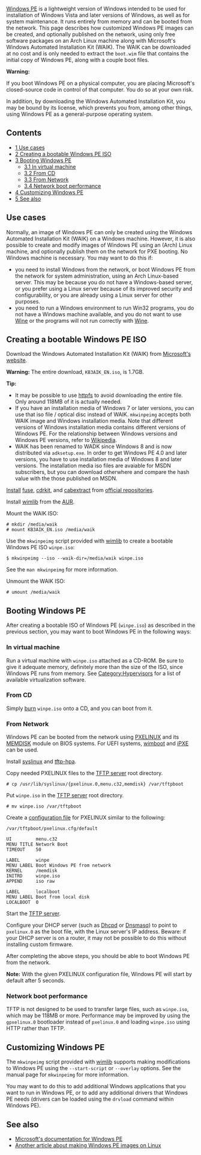 [Windows PE](http://technet.microsoft.com/en-us/library/cc766093(v=ws.10).aspx) is a lightweight version of Windows intended to be used for installation of Windows Vista and later versions of Windows, as well as for system maintenance. It runs entirely from memory and can be booted from the network. This page describes how customized Windows PE images can be created, and optionally published on the network, using only free software packages on an Arch Linux machine along with Microsoft's Windows Automated Installation Kit (WAIK). The WAIK can be downloaded at no cost and is only needed to extract the `boot.wim` file that contains the initial copy of Windows PE, along with a couple boot files.

**Warning:**

If you boot Windows PE on a physical computer, you are placing Microsoft's closed-source code in control of that computer. You do so at your own risk.

In addition, by downloading the Windows Automated Installation Kit, you may be bound by its license, which prevents you from, among other things, using Windows PE as a general-purpose operating system.

## Contents

*   [1 Use cases](#Use_cases)
*   [2 Creating a bootable Windows PE ISO](#Creating_a_bootable_Windows_PE_ISO)
*   [3 Booting Windows PE](#Booting_Windows_PE)
    *   [3.1 In virtual machine](#In_virtual_machine)
    *   [3.2 From CD](#From_CD)
    *   [3.3 From Network](#From_Network)
    *   [3.4 Network boot performance](#Network_boot_performance)
*   [4 Customizing Windows PE](#Customizing_Windows_PE)
*   [5 See also](#See_also)

## Use cases

Normally, an image of Windows PE can only be created using the Windows Automated Installation Kit (WAIK) on a Windows machine. However, it is also possible to create and modify images of Windows PE using an (Arch) Linux machine, and optionally publish them on the network for PXE booting. No Windows machine is necessary. You may want to do this if:

*   you need to install Windows from the network, or boot Windows PE from the network for system administration, using an Arch Linux-based server. This may be because you do not have a Windows-based server, or you prefer using a Linux server because of its improved security and configurability, or you are already using a Linux server for other purposes.
*   you need to run a Windows environment to run Win32 programs, you do not have a Windows machine available, and you do not want to use [Wine](/index.php/Wine "Wine") or the programs will not run correctly with [Wine](/index.php/Wine "Wine").

## Creating a bootable Windows PE ISO

Download the Windows Automated Installation Kit (WAIK) from [Microsoft's website](http://www.microsoft.com/en-us/download/details.aspx?id=5753).

**Warning:** The entire download, `KB3AIK_EN.iso`, is 1.7GB.

**Tip:**

*   It may be possible to use [httpfs](http://httpfs.sourceforge.net/) to avoid downloading the entire file. Only around 118MB of it is actually needed.
*   If you have an installation media of Windows 7 or later versions, you can use that iso file / optical disc instead of WAIK. `mkwinpeimg` accepts both WAIK image and Windows installation media. Note that different versions of Windows installation media contains different versions of Windows PE. For the relationship between Windows versions and Windows PE versions, refer to [Wikipedia](https://en.wikipedia.org/wiki/Windows_Preinstallation_Environment#Versions "wikipedia:Windows Preinstallation Environment").
*   WAIK has been renamed to WADK since Windows 8 and is now distributed via `adksetup.exe`. In order to get Windows PE 4.0 and later versions, you have to use installation media of Windows 8 and later versions. The installation media iso files are avaiable for MSDN subscribers, but you can download otherwhere and compare the hash value with the those published on MSDN.

[Install](/index.php/Install "Install") [fuse](https://www.archlinux.org/packages/?name=fuse), [cdrkit](https://www.archlinux.org/packages/?name=cdrkit), and [cabextract](https://www.archlinux.org/packages/?name=cabextract) from [official repositories](/index.php/Official_repositories "Official repositories").

Install [wimlib](https://aur.archlinux.org/packages/wimlib/) from the [AUR](/index.php/AUR "AUR").

Mount the WAIK ISO:

```
# mkdir /media/waik
# mount KB3AIK_EN.iso /media/waik

```

Use the `mkwinpeimg` script provided with [wimlib](https://aur.archlinux.org/packages/wimlib/) to create a bootable Windows PE ISO `winpe.iso`:

```
$ mkwinpeimg --iso --waik-dir=/media/waik winpe.iso

```

See the `man mkwinpeimg` for more information.

Unmount the WAIK ISO:

```
# umount /media/waik

```

## Booting Windows PE

After creating a bootable ISO of Windows PE (`winpe.iso`) as described in the previous section, you may want to boot Windows PE in the following ways:

### In virtual machine

Run a virtual machine with `winpe.iso` attached as a CD-ROM. Be sure to give it adequate memory, definitely more than the size of the ISO, since Windows PE runs from memory. See [Category:Hypervisors](/index.php/Category:Hypervisors "Category:Hypervisors") for a list of available virtualization software.

### From CD

Simply [burn](/index.php/Optical_disc_drive#Burning "Optical disc drive") `winpe.iso` onto a CD, and you can boot from it.

### From Network

Windows PE can be booted from the network using [PXELINUX](http://www.syslinux.org/wiki/index.php/PXELINUX) and its [MEMDISK](http://www.syslinux.org/wiki/index.php/MEMDISK) module on BIOS systems. For UEFI systems, [wimboot](http://ipxe.org/wimboot) and [iPXE](http://ipxe.org) can be used.

Install [syslinux](https://www.archlinux.org/packages/?name=syslinux) and [tftp-hpa](https://www.archlinux.org/packages/?name=tftp-hpa).

Copy needed PXELINUX files to the [TFTP server](/index.php/Tftpd_server "Tftpd server") root directory.

```
# cp /usr/lib/syslinux/{pxelinux.0,menu.c32,memdisk} /var/tftpboot

```

Put `winpe.iso` in the [TFTP server](/index.php/Tftpd_server "Tftpd server") root directory.

```
# mv winpe.iso /var/tftpboot

```

Create a [configuration file](/index.php/Syslinux#Configuring_syslinux "Syslinux") for PXELINUX similar to the following:

 `/var/tftpboot/pxelinux.cfg/default` 
```
UI         menu.c32
MENU TITLE Network Boot
TIMEOUT    50

LABEL      winpe
MENU LABEL Boot Windows PE from network
KERNEL     /memdisk
INITRD     winpe.iso
APPEND     iso raw

LABEL      localboot
MENU LABEL Boot from local disk
LOCALBOOT  0

```

Start the [TFTP server](/index.php/Tftpd_server "Tftpd server").

Configure your DHCP server (such as [Dhcpd](/index.php/Dhcpd "Dhcpd") or [Dnsmasq](/index.php/Dnsmasq "Dnsmasq")) to point to `pxelinux.0` as the boot file, with the Linux server's IP address. Beware: if your DHCP server is on a router, it may not be possible to do this without installing custom firmware.

After completing the above steps, you should be able to boot Windows PE from the network.

**Note:** With the given PXELINUX configuration file, Windows PE will start by default after 5 seconds.

### Network boot performance

TFTP is not designed to be used to transfer large files, such as `winpe.iso`, which may be 118MB or more. Performance may be improved by using the `gpxelinux.0` bootloader instead of `pxelinux.0` and loading `winpe.iso` using HTTP rather than TFTP.

## Customizing Windows PE

The `mkwinpeimg` script provided with [wimlib](https://aur.archlinux.org/packages/wimlib/) supports making modifications to Windows PE using the `--start-script` or `--overlay` options. See the manual page for `mkwinpeimg` for more information.

You may want to do this to add additional Windows applications that you want to run in Windows PE, or to add any additional drivers that Windows PE needs (drivers can be loaded using the `drvload` command within Windows PE).

## See also

*   [Microsoft's documentation for Windows PE](http://technet.microsoft.com/en-us/library/cc766093(v=ws.10).aspx)
*   [Another article about making Windows PE images on Linux](http://www.thinkwiki.org/wiki/Windows_PE)